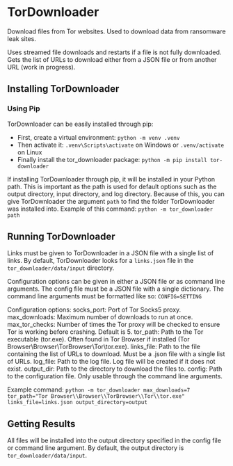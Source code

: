 # TorDownloader

Download files from Tor websites. Used to download data from ransomware leak sites.

Uses streamed file downloads and restarts if a file is not fully downloaded.
Gets the list of URLs to download either from a JSON file or from another URL (work in progress).

## Installing TorDownloader

### Using Pip

TorDownloader can be easily installed through pip:
- First, create a virtual environment: `python -m venv .venv`
- Then activate it: `.venv\Scripts\activate` on Windows or `.venv/activate` on Linux
- Finally install the tor_downloader package: `python -m pip install tor-downloader`

If installing TorDownloader through pip, it will be installed in your Python path. This is important as the path is used for default options such as the output directory, input directory, and log directory.
Because of this, you can give TorDownloader the argument `path` to find the folder TorDownloader was installed into.
Example of this command:
```python -m tor_downloader path```

## Running TorDownloader

Links must be given to TorDownloader in a JSON file with a single list of links. By default, TorDownloader looks for a `links.json` file in the `tor_downloader/data/input` directory.

Configuration options can be given in either a JSON file or as command line arguments.
The config file must be a JSON file with a single dictionary.
The command line arguments must be formatted like so:
    ```CONFIG=SETTING```

Configuration options:
    socks_port: Port of Tor Socks5 proxy.
    max_downloads: Maximum number of downloads to run at once.
    max_tor_checks: Number of times the Tor proxy will be checked to ensure Tor is working before crashing. Default is 5.
    tor_path: Path to the Tor executable (tor.exe). Often found in Tor Browser if installed (Tor Browser\\Browser\\TorBrowser\\Tor\\tor.exe).
    links_file: Path to the file containing the list of URLs to download. Must be a .json file with a single list of URLs.
    log_file: Path to the log file. Log file will be created if it does not exist.
    output_dir: Path to the directory to download the files to.
    config: Path to the configuration file. Only usable through the command line arguments.

Example command:
    ```python -m tor_downloader max_downloads=7 tor_path="Tor Browser\\Browser\\TorBrowser\\Tor\\tor.exe" links_file=links.json output_directory=output```

## Getting Results

All files will be installed into the output directory specified in the config file or command line argument. By default, the output directory is `tor_downloader/data/input`.
